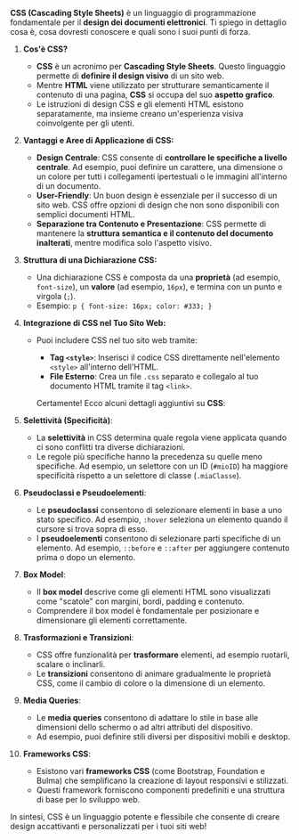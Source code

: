 **CSS (Cascading Style Sheets)** è un linguaggio di programmazione fondamentale per il **design dei documenti elettronici**. Ti spiego in dettaglio cosa è, cosa dovresti conoscere e quali sono i suoi punti di forza.

1. **Cos'è CSS?**
   - **CSS** è un acronimo per **Cascading Style Sheets**. Questo linguaggio permette di **definire il design visivo** di un sito web.
   - Mentre **HTML** viene utilizzato per strutturare semanticamente il contenuto di una pagina, **CSS** si occupa del suo **aspetto grafico**.
   - Le istruzioni di design CSS e gli elementi HTML esistono separatamente, ma insieme creano un'esperienza visiva coinvolgente per gli utenti.

2. **Vantaggi e Aree di Applicazione di CSS:**
   - **Design Centrale**: CSS consente di **controllare le specifiche a livello centrale**. Ad esempio, puoi definire un carattere, una dimensione o un colore per tutti i collegamenti ipertestuali o le immagini all'interno di un documento.
   - **User-Friendly**: Un buon design è essenziale per il successo di un sito web. CSS offre opzioni di design che non sono disponibili con semplici documenti HTML.
   - **Separazione tra Contenuto e Presentazione**: CSS permette di mantenere la **struttura semantica e il contenuto del documento inalterati**, mentre modifica solo l'aspetto visivo.

3. **Struttura di una Dichiarazione CSS:**
   - Una dichiarazione CSS è composta da una **proprietà** (ad esempio, `font-size`), un **valore** (ad esempio, `16px`), e termina con un punto e virgola (`;`).
   - Esempio: `p { font-size: 16px; color: #333; }`

4. **Integrazione di CSS nel Tuo Sito Web:**
   - Puoi includere CSS nel tuo sito web tramite:
     - **Tag `<style>`**: Inserisci il codice CSS direttamente nell'elemento `<style>` all'interno dell'HTML.
     - **File Esterno**: Crea un file `.css` separato e collegalo al tuo documento HTML tramite il tag `<link>`.

     Certamente! Ecco alcuni dettagli aggiuntivi su **CSS**:

1. **Selettività (Specificità)**:
   - La **selettività** in CSS determina quale regola viene applicata quando ci sono conflitti tra diverse dichiarazioni.
   - Le regole più specifiche hanno la precedenza su quelle meno specifiche. Ad esempio, un selettore con un ID (`#mioID`) ha maggiore specificità rispetto a un selettore di classe (`.miaClasse`).

2. **Pseudoclassi e Pseudoelementi**:
   - Le **pseudoclassi** consentono di selezionare elementi in base a uno stato specifico. Ad esempio, `:hover` seleziona un elemento quando il cursore si trova sopra di esso.
   - I **pseudoelementi** consentono di selezionare parti specifiche di un elemento. Ad esempio, `::before` e `::after` per aggiungere contenuto prima o dopo un elemento.

3. **Box Model**:
   - Il **box model** descrive come gli elementi HTML sono visualizzati come "scatole" con margini, bordi, padding e contenuto.
   - Comprendere il box model è fondamentale per posizionare e dimensionare gli elementi correttamente.

4. **Trasformazioni e Transizioni**:
   - CSS offre funzionalità per **trasformare** elementi, ad esempio ruotarli, scalare o inclinarli.
   - Le **transizioni** consentono di animare gradualmente le proprietà CSS, come il cambio di colore o la dimensione di un elemento.

5. **Media Queries**:
   - Le **media queries** consentono di adattare lo stile in base alle dimensioni dello schermo o ad altri attributi del dispositivo.
   - Ad esempio, puoi definire stili diversi per dispositivi mobili e desktop.

6. **Frameworks CSS**:
   - Esistono vari **frameworks CSS** (come Bootstrap, Foundation e Bulma) che semplificano la creazione di layout responsivi e stilizzati.
   - Questi framework forniscono componenti predefiniti e una struttura di base per lo sviluppo web.

In sintesi, CSS è un linguaggio potente e flessibile che consente di creare design accattivanti e personalizzati per i tuoi siti web!